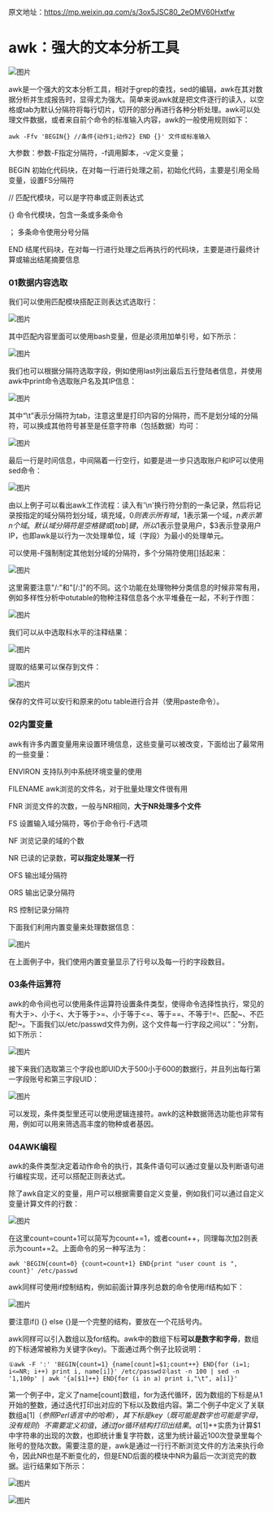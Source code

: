 原文地址：https://mp.weixin.qq.com/s/3ox5JSC80_2eOMV60Hxtfw





# awk：强大的文本分析工具



![图片](https://mmbiz.qpic.cn/mmbiz_gif/ibj9nANUc6z74QqKQCcRGEhFTHhfr5A1sViar95KE8EmSobNxbBjW0h8GEsK9mo1Y2IsmpkqGEqBQUCe4mNDc2Dg/640?wx_fmt=gif&tp=wxpic&wxfrom=5&wx_lazy=1)



awk是一个强大的文本分析工具，相对于grep的查找，sed的编辑，awk在其对数据分析并生成报告时，显得尤为强大。简单来说awk就是把文件逐行的读入，以空格或tab为默认分隔符将每行切片，切开的部分再进行各种分析处理。awk可以处理文件数据，或者来自前个命令的标准输入内容，awk的一般使用规则如下：

```
awk -Ffv 'BEGIN{} //条件{动作1;动作2} END {}' 文件或标准输入
```

大参数：参数-F指定分隔符，-f调用脚本，-v定义变量；

BEGIN 初始化代码块，在对每一行进行处理之前，初始化代码，主要是引用全局变量，设置FS分隔符

// 匹配代模块，可以是字符串或正则表达式

{} 命令代模块，包含一条或多条命令

； 多条命令使用分号分隔

END 结尾代码块，在对每一行进行处理之后再执行的代码块，主要是进行最终计算或输出结尾摘要信息

### 01数据内容选取





我们可以使用匹配模块搭配正则表达式选取行：

![图片](https://mmbiz.qpic.cn/mmbiz_png/ibj9nANUc6z5Bia0Hlzg5x7yNHU8vye3LNEeGCgf1O4iaUzmAg7bfUxo5jAIv9yv1icZUBXR1F1lLHxk8Wl1pRzgrw/640?wx_fmt=png&tp=wxpic&wxfrom=5&wx_lazy=1&wx_co=1)

其中匹配内容里面可以使用bash变量，但是必须用加单引号，如下所示：

![图片](https://mmbiz.qpic.cn/mmbiz_png/ibj9nANUc6z5Bia0Hlzg5x7yNHU8vye3LNzphEYAKu87aBQCvuaO3vuwu6PZiaHtJ8ODNpia6ibNmiboib6Omz1rOSib0g/640?wx_fmt=png&tp=wxpic&wxfrom=5&wx_lazy=1&wx_co=1)

我们也可以根据分隔符选取字段，例如使用last列出最后五行登陆者信息，并使用awk中print命令选取账户名及其IP信息：

![图片](https://mmbiz.qpic.cn/mmbiz_png/ibj9nANUc6z5Bia0Hlzg5x7yNHU8vye3LNVm2lWrSu9DIpb13dnE2xso8fS7x43XXwn7Bwfldkvia9icS7eQViaMVEw/640?wx_fmt=png&tp=wxpic&wxfrom=5&wx_lazy=1&wx_co=1)

其中“\t”表示分隔符为tab，注意这里是打印内容的分隔符，而不是划分域的分隔符，可以换成其他符号甚至是任意字符串（包括数据）均可：

![图片](https://mmbiz.qpic.cn/mmbiz_png/ibj9nANUc6z5Bia0Hlzg5x7yNHU8vye3LNWiaOfdhJC5QN4yJyQYpPCoSuibwdvVuhTBSjZfPPy6afAJpbXAvT1qyA/640?wx_fmt=png&tp=wxpic&wxfrom=5&wx_lazy=1&wx_co=1)

最后一行是时间信息，中间隔着一行空行，如要是进一步只选取账户和IP可以使用sed命令：

![图片](https://mmbiz.qpic.cn/mmbiz_png/ibj9nANUc6z5Bia0Hlzg5x7yNHU8vye3LNPxOcRsQs2aRWzfHOCLDKRP2SEqEzqm4BPLB0SNncnBJwTaa9gb8JGw/640?wx_fmt=png&tp=wxpic&wxfrom=5&wx_lazy=1&wx_co=1)

由以上例子可以看出awk工作流程：读入有'\n'换行符分割的一条记录，然后将记录按指定的域分隔符划分域，填充域，$0则表示所有域，$1表示第一个域，$n表示第n个域。默认域分隔符是空格键或[tab]键，所以$1表示登录用户，$3表示登录用户IP，也即awk是以行为一次处理单位，域（字段）为最小的处理单元。

可以使用-F强制制定其他划分域的分隔符，多个分隔符使用[]括起来：

![图片](https://mmbiz.qpic.cn/mmbiz_png/ibj9nANUc6z5Bia0Hlzg5x7yNHU8vye3LNGcCJqfv2QvLAvXMmBwfgKh4PFNgknZXVibdbnzbiaYxw66saSgHhFfcA/640?wx_fmt=png&tp=wxpic&wxfrom=5&wx_lazy=1&wx_co=1)

这里需要注意"/:"和"[/:]"的不同。这个功能在处理物种分类信息的时候非常有用，例如多样性分析中otutable的物种注释信息各个水平堆叠在一起，不利于作图：

![图片](https://mmbiz.qpic.cn/mmbiz_png/ibj9nANUc6z5Bia0Hlzg5x7yNHU8vye3LNEkHLeMr2XhaLoJfOQPrYdT8PjfKsiaPAueNYjPGsR3Mr6ne47oqiaj5Q/640?wx_fmt=png&tp=wxpic&wxfrom=5&wx_lazy=1&wx_co=1)

我们可以从中选取科水平的注释结果：

![图片](https://mmbiz.qpic.cn/mmbiz_png/ibj9nANUc6z5Bia0Hlzg5x7yNHU8vye3LN1HxwolKuck0PLzI3I1MKkrD797nakRIsXia2uDSlymyuicLyvMZpria5Q/640?wx_fmt=png&tp=wxpic&wxfrom=5&wx_lazy=1&wx_co=1)

提取的结果可以保存到文件：

![图片](https://mmbiz.qpic.cn/mmbiz_png/ibj9nANUc6z5Bia0Hlzg5x7yNHU8vye3LNoL7l5SuATpghYLuGa2ebIywf0pq1FtluQqJjkZLSHMPggIpM5XLLEQ/640?wx_fmt=png&tp=wxpic&wxfrom=5&wx_lazy=1&wx_co=1)

保存的文件可以安行和原来的otu table进行合并（使用paste命令）。

### 02内置变量




awk有许多内置变量用来设置环境信息，这些变量可以被改变，下面给出了最常用的一些变量：

ENVIRON 支持队列中系统环境变量的使用

FILENAME awk浏览的文件名，对于批量处理文件很有用

FNR 浏览文件的次数，一般与NR相同，**大于****NR****处理多个文件**

FS 设置输入域分隔符，等价于命令行-F选项

NF 浏览记录的域的个数

NR  已读的记录数，**可以指定处理某一行**

OFS 输出域分隔符

ORS 输出记录分隔符

RS 控制记录分隔符

下面我们利用内置变量来处理数据信息：

![图片](https://mmbiz.qpic.cn/mmbiz_png/ibj9nANUc6z5Bia0Hlzg5x7yNHU8vye3LN25ibgsATp4mgHavicptD1pBtQ56iav68Hibbc92kL3leZjdafFuxu6k45Q/640?wx_fmt=png&tp=wxpic&wxfrom=5&wx_lazy=1&wx_co=1)

在上面例子中，我们使用内置变量显示了行号以及每一行的字段数目。

### 03条件运算符



awk的命令间也可以使用条件运算符设置条件类型，使得命令选择性执行，常见的有大于>、小于<、大于等于>=、小于等于<=、等于==、不等于!=、匹配~、不匹配!~。下面我们以/etc/passwd文件为例，这个文件每一行字段之间以“：”分割，如下所示：

![图片](https://mmbiz.qpic.cn/mmbiz_png/ibj9nANUc6z5Bia0Hlzg5x7yNHU8vye3LN0WK8Fz7EUkMdkBWich7icdYfNQYDlqMkEtbT1p4MarOXNjbjX8Dsg5kg/640?wx_fmt=png&tp=wxpic&wxfrom=5&wx_lazy=1&wx_co=1)

接下来我们选取第三个字段也即UID大于500小于600的数据行，并且列出每行第一字段账号和第三字段UID：

![图片](https://mmbiz.qpic.cn/mmbiz_png/ibj9nANUc6z5Bia0Hlzg5x7yNHU8vye3LNAXkiafHNNuIA5TN20r7kCKldWxRYo2B6Ut0zcBic19zvY4UMGvtLxEqQ/640?wx_fmt=png&tp=wxpic&wxfrom=5&wx_lazy=1&wx_co=1)

可以发现，条件类型里还可以使用逻辑连接符。awk的这种数据筛选功能也非常有用，例如可以用来筛选高丰度的物种或者基因。

### 04AWK编程





awk的条件类型决定着动作命令的执行，其条件语句可以通过变量以及判断语句进行编程实现，还可以搭配正则表达式。

除了awk自定义的变量，用户可以根据需要自定义变量，例如我们可以通过自定义变量计算文件的行数：

![图片](https://mmbiz.qpic.cn/mmbiz_png/ibj9nANUc6z5Bia0Hlzg5x7yNHU8vye3LNxwicRKCex3EnDbDo8lBksmbl3flicmvH5dTfpZXSKcP8vviaAk0DgPczQ/640?wx_fmt=png&tp=wxpic&wxfrom=5&wx_lazy=1&wx_co=1)

在这里count=count+1可以简写为count+=1，或者count++，同理每次加2则表示为count+=2。上面命令的另一种写法为：

```
awk 'BEGIN{count=0} {count=count+1} END{print "user count is ", count}' /etc/passwd
```



awk同样可使用if控制结构，例如前面计算序列总数的命令使用if结构如下：

![图片](https://mmbiz.qpic.cn/mmbiz_png/ibj9nANUc6z5Bia0Hlzg5x7yNHU8vye3LNgBQgKcia1Sf95qCe5Jxx0sibibJHoYhxxHd0ZcDyNumiaChTCuFeD0VnVg/640?wx_fmt=png&tp=wxpic&wxfrom=5&wx_lazy=1&wx_co=1)

要注意if() {} else {}是一个完整的结构，要放在一个花括号内。

awk同样可以引入数组以及for结构。awk中的数组下标**可以是数字和字母**，数组的下标通常被称为关键字(key)。下面通过两个例子比较说明：

```
①awk -F ':' 'BEGIN{count=1} {name[count]=$1;count++} END{for (i=1; i<=NR; i++) print i, name[i]}' /etc/passwd②last -n 100 | sed -n '1,100p' | awk '{a[$1]++} END{for (i in a) print i,"\t", a[i]}'
```

第一个例子中，定义了name[count]数组，for为迭代循环，因为数组的下标是从1开始的整数，通过迭代打印出对应的下标以及数组内容。第二个例子中定义了关联数组a[$1]（参照Perl语言中的哈希），其下标是key（既可能是数字也可能是字母，没有规则）不需要定义初值，通过for循环结构打印出结果。a[$1]++实质为计算$1中字符串的出现的次数，也即统计重复字符数，这里为统计最近100次登录里每个账号的登陆次数。需要注意的是，awk是通过一行行不断浏览文件的方法来执行命令，因此NR也是不断变化的，但是END后面的模块中NR为最后一次浏览完的数据。运行结果如下所示：

![图片](https://mmbiz.qpic.cn/mmbiz_png/ibj9nANUc6z5Bia0Hlzg5x7yNHU8vye3LN1vWEuBFG6hHicmXjKTmPICUxxcicPSkGfFRFxTGKe4Pibb5v9gy4OXIQA/640?wx_fmt=png&tp=wxpic&wxfrom=5&wx_lazy=1&wx_co=1)

![图片](https://mmbiz.qpic.cn/mmbiz_png/ibj9nANUc6z5Bia0Hlzg5x7yNHU8vye3LN2MYRSZqnlb8licTZrZdT0qAun2geNW4IicIHCibVjib0g1uTbf59COhWIA/640?wx_fmt=png&tp=wxpic&wxfrom=5&wx_lazy=1&wx_co=1)

